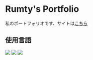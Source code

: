 # Rumty's Portfolio

私のポートフォリオです、サイトは[こちら](https://Rumty.github.io)

## 使用言語 <br>
<img src="https://img.shields.io/badge/HTML5-E34F26?style=flat&logo=html5&logoColor=white">
<img src="https://img.shields.io/badge/CSS3-1572B6?style=flat&logo=css3&logoColor=white">
<img src="https://img.shields.io/badge/JavaScript-F7DF1E?style=flat&logo=JavaScript&logoColor=white">
